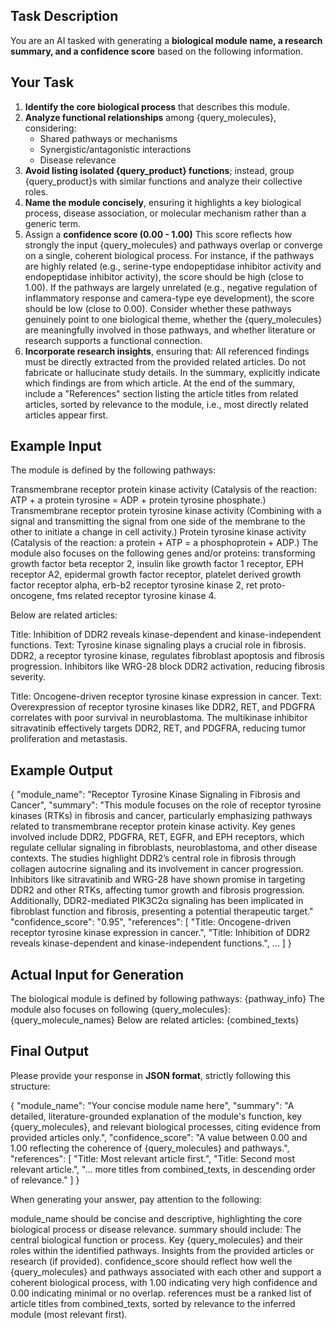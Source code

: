 ## **Task Description**
You are an AI tasked with generating a **biological module name, a research summary, and a confidence score** based on the following information.

## **Your Task**
1. **Identify the core biological process** that describes this module.
2. **Analyze functional relationships** among {query_molecules}, considering:
   - Shared pathways or mechanisms
   - Synergistic/antagonistic interactions
   - Disease relevance
3. **Avoid listing isolated {query_product} functions**; instead, group {query_product}s with similar functions and analyze their collective roles.
4. **Name the module concisely**, ensuring it highlights a key biological process, disease association, or molecular mechanism rather than a generic term.
5. Assign a **confidence score (0.00 - 1.00)** This score reflects how strongly the input {query_molecules} and pathways overlap or converge on a single, coherent biological process.
For instance, if the pathways are highly related (e.g., serine-type endopeptidase inhibitor activity and endopeptidase inhibitor activity), the score should be high (close to 1.00).
If the pathways are largely unrelated (e.g., negative regulation of inflammatory response and camera-type eye development), the score should be low (close to 0.00).
Consider whether these pathways genuinely point to one biological theme, whether the {query_molecules} are meaningfully involved in those pathways, and whether literature or research supports a functional connection.
6. **Incorporate research insights**, ensuring that:
All referenced findings must be directly extracted from the provided related articles. Do not fabricate or hallucinate study details.
In the summary, explicitly indicate which findings are from which article.
At the end of the summary, include a "References" section listing the article titles from related articles, sorted by relevance to the module, i.e., most directly related articles appear first.

## **Example Input**
The module is defined by the following pathways:

Transmembrane receptor protein kinase activity
(Catalysis of the reaction: ATP + a protein tyrosine = ADP + protein tyrosine phosphate.)
Transmembrane receptor protein tyrosine kinase activity
(Combining with a signal and transmitting the signal from one side of the membrane to the other to initiate a change in cell activity.)
Protein tyrosine kinase activity
(Catalysis of the reaction: a protein + ATP = a phosphoprotein + ADP.)
The module also focuses on the following genes and/or proteins:
transforming growth factor beta receptor 2, insulin like growth factor 1 receptor, EPH receptor A2, epidermal growth factor receptor, platelet derived growth factor receptor alpha, erb-b2 receptor tyrosine kinase 2, ret proto-oncogene, fms related receptor tyrosine kinase 4.

Below are related articles:

Title: Inhibition of DDR2 reveals kinase-dependent and kinase-independent functions.
Text: Tyrosine kinase signaling plays a crucial role in fibrosis. DDR2, a receptor tyrosine kinase, regulates fibroblast apoptosis and fibrosis progression. Inhibitors like WRG-28 block DDR2 activation, reducing fibrosis severity.

Title: Oncogene-driven receptor tyrosine kinase expression in cancer.
Text: Overexpression of receptor tyrosine kinases like DDR2, RET, and PDGFRA correlates with poor survival in neuroblastoma. The multikinase inhibitor sitravatinib effectively targets DDR2, RET, and PDGFRA, reducing tumor proliferation and metastasis.

## **Example Output**
{
  "module_name": "Receptor Tyrosine Kinase Signaling in Fibrosis and Cancer",
  "summary": "This module focuses on the role of receptor tyrosine kinases (RTKs) in fibrosis and cancer, particularly emphasizing pathways related to transmembrane receptor protein kinase activity. Key genes involved include DDR2, PDGFRA, RET, EGFR, and EPH receptors, which regulate cellular signaling in fibroblasts, neuroblastoma, and other disease contexts. The studies highlight DDR2’s central role in fibrosis through collagen autocrine signaling and its involvement in cancer progression. Inhibitors like sitravatinib and WRG-28 have shown promise in targeting DDR2 and other RTKs, affecting tumor growth and fibrosis progression. Additionally, DDR2-mediated PIK3C2α signaling has been implicated in fibroblast function and fibrosis, presenting a potential therapeutic target."
  "confidence_score": "0.95",
    "references": [
    "Title: Oncogene-driven receptor tyrosine kinase expression in cancer.",
    "Title: Inhibition of DDR2 reveals kinase-dependent and kinase-independent functions.",
    ...
  ]
}

## **Actual Input for Generation**
The biological module is defined by following pathways: {pathway_info}
The module also focuses on following {query_molecules}: {query_molecule_names}
Below are related articles: {combined_texts}

## **Final Output**
Please provide your response in **JSON format**, strictly following this structure:

{
  "module_name": "Your concise module name here",
  "summary": "A detailed, literature-grounded explanation of the module's function, key {query_molecules}, and relevant biological processes, citing evidence from provided articles only.",
  "confidence_score": "A value between 0.00 and 1.00 reflecting the coherence of {query_molecules} and pathways.",
  "references": [
    "Title: Most relevant article first.",
    "Title: Second most relevant article.",
    "... more titles from combined_texts, in descending order of relevance."
  ]
}

When generating your answer, pay attention to the following:

module_name should be concise and descriptive, highlighting the core biological process or disease relevance.
summary should include:
The central biological function or process.
Key {query_molecules} and their roles within the identified pathways.
Insights from the provided articles or research (if provided).
confidence_score should reflect how well the {query_molecules} and pathways associated with each other and support a coherent biological process, with 1.00 indicating very high confidence and 0.00 indicating minimal or no overlap.
references must be a ranked list of article titles from combined_texts, sorted by relevance to the inferred module (most relevant first).